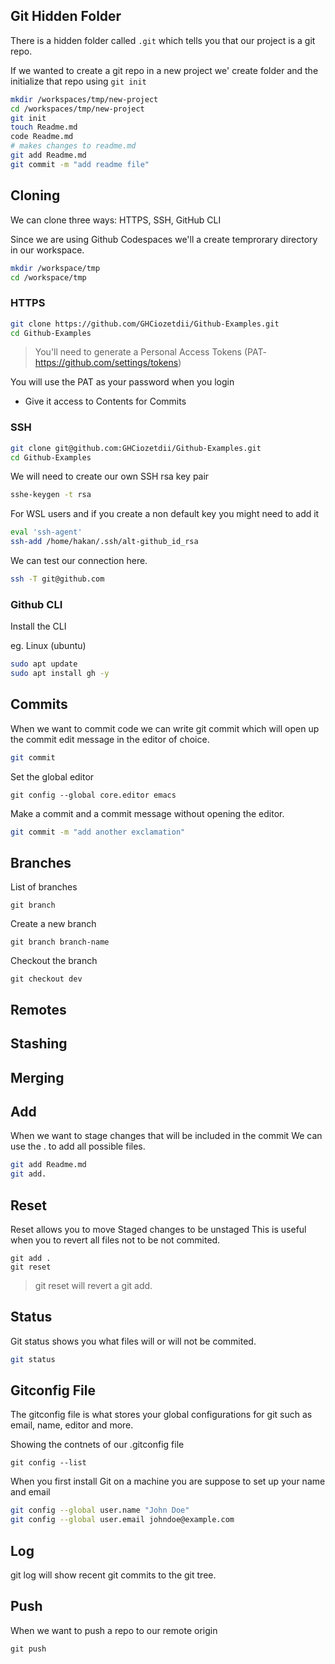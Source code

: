 ## Git Hidden Folder

There is a hidden folder called `.git` which tells you that our project is a git repo.

If we wanted to create a git repo in a new project we' create folder and the initialize that repo using `git init`

```sh
mkdir /workspaces/tmp/new-project
cd /workspaces/tmp/new-project
git init
touch Readme.md
code Readme.md
# makes changes to readme.md
git add Readme.md
git commit -m "add readme file"
```

## Cloning

We can clone three ways: HTTPS, SSH, GitHub CLI

Since we are using Github Codespaces we'll a create temprorary directory in our workspace.

```sh
mkdir /workspace/tmp
cd /workspace/tmp
```

### HTTPS

```sh
git clone https://github.com/GHCiozetdii/Github-Examples.git
cd Github-Examples
```

> You'll need to generate a Personal Access Tokens (PAT- https://github.com/settings/tokens)

You will use the PAT as your password when you login

- Give it access to Contents for Commits

### SSH

```sh
git clone git@github.com:GHCiozetdii/Github-Examples.git
cd Github-Examples
```

We will need to create our own SSH rsa key pair

```sh
sshe-keygen -t rsa
```

For WSL users and if you create a non default key you might need to add it

```sh
eval 'ssh-agent'
ssh-add /home/hakan/.ssh/alt-github_id_rsa
```

We can test our connection here.

```sh
ssh -T git@github.com
```

### Github CLI

Install the CLI

eg. Linux (ubuntu)
```sh
sudo apt update
sudo apt install gh -y
```

## Commits 

When we want to commit code we can write git commit which will
open up the commit edit message in the editor of choice.

```sh
git commit
```

Set the global editor
```
git config --global core.editor emacs
```

Make a commit and a commit message without opening the editor.
```sh
git commit -m "add another exclamation"
```

## Branches

List of branches

```
git branch
```
Create a new branch

```
git branch branch-name
```

Checkout the branch 

```
git checkout dev
```

## Remotes

## Stashing

## Merging

## Add

When we want to stage changes that will be included in the commit 
We can use the . to add all possible files.

```sh
git add Readme.md
git add.
```

## Reset

Reset allows you to move Staged changes to be unstaged
This is useful when you to revert all files not to be not commited.

```
git add .
git reset
```

> git reset will revert a git add.

## Status

Git status shows you what files will or will not be commited.

```sh
git status
```

## Gitconfig File

The gitconfig file is what stores your global configurations for
git such as email, name, editor and more.

Showing the contnets of our .gitconfig file

```
git config --list
```

When you first install Git on a machine you are suppose to set up
your name and email

```sh
git config --global user.name "John Doe"
git config --global user.email johndoe@example.com
```

## Log

git log will show recent git commits to the git tree.

## Push

When we want to push a repo to our remote origin

```
git push
```
